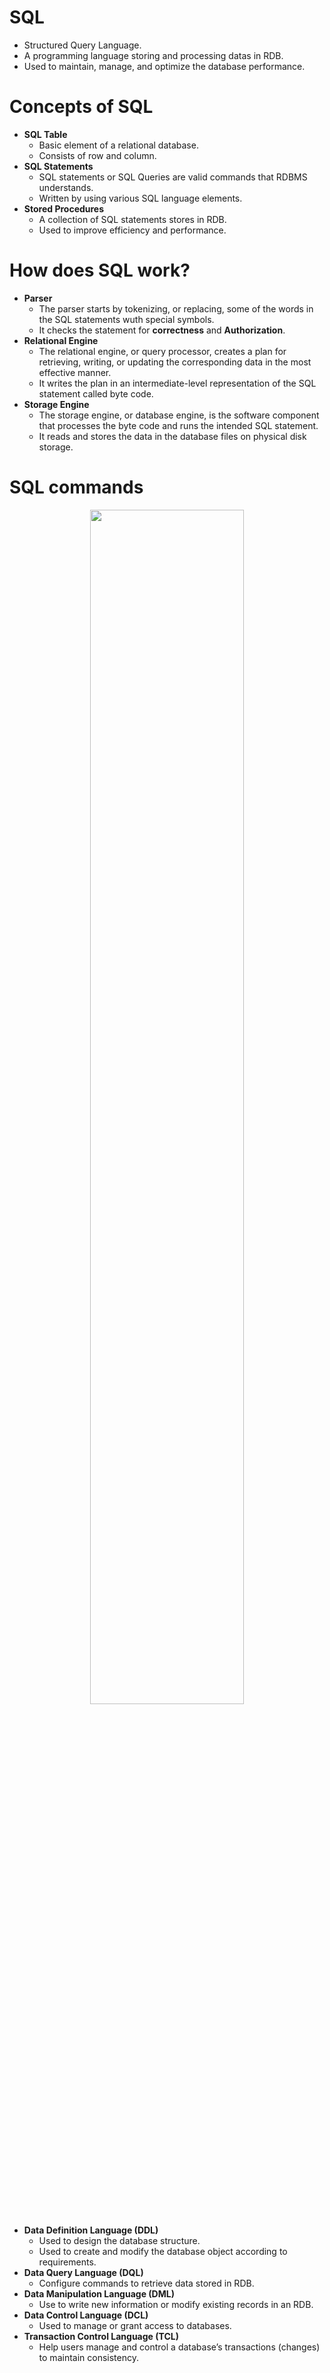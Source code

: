 # SQL
- Structured Query Language.
- A programming language storing and processing datas in RDB.
- Used to maintain, manage, and optimize the database performance.

# Concepts of SQL
- **SQL Table**
    - Basic element of a relational database.
    - Consists of row and column.
- **SQL Statements**
    - SQL statements or SQL Queries are valid commands that RDBMS understands.
    - Written by using various SQL language elements.
- **Stored Procedures**
    - A collection of SQL statements stores in RDB.
    - Used to improve efficiency and performance.
 
# How does SQL work?
- **Parser**
  - The parser starts by tokenizing, or replacing, some of the words in the SQL statements wuth special symbols.
  - It checks the statement for **correctness** and **Authorization**.
- **Relational Engine**
  - The relational engine, or query processor, creates a plan for retrieving, writing, or updating the corresponding data in the most effective manner.
  - It writes the plan in an intermediate-level representation of the SQL statement called byte code.
- **Storage Engine**
  - The storage engine, or database engine, is the software component that processes the byte code and runs the intended SQL statement.
  - It reads and stores the data in the database files on physical disk storage.
  
# SQL commands
<div align="center">
  <img src="https://scaler.com/topics/images/different-sql-command.webp", width="70%">
</div>

- **Data Definition Language (DDL)**
    - Used to design the database structure.
    - Used to create and modify the database object according to requirements.
- **Data Query Language (DQL)**
    - Configure commands to retrieve data stored in RDB.
- **Data Manipulation Language (DML)**
    - Use to write new information or modify existing records in an RDB.
- **Data Control Language (DCL)**
    - Used to manage or grant access to databases.
- **Transaction Control Language (TCL)**
    - Help users manage and control a database’s transactions (changes) to maintain consistency.
